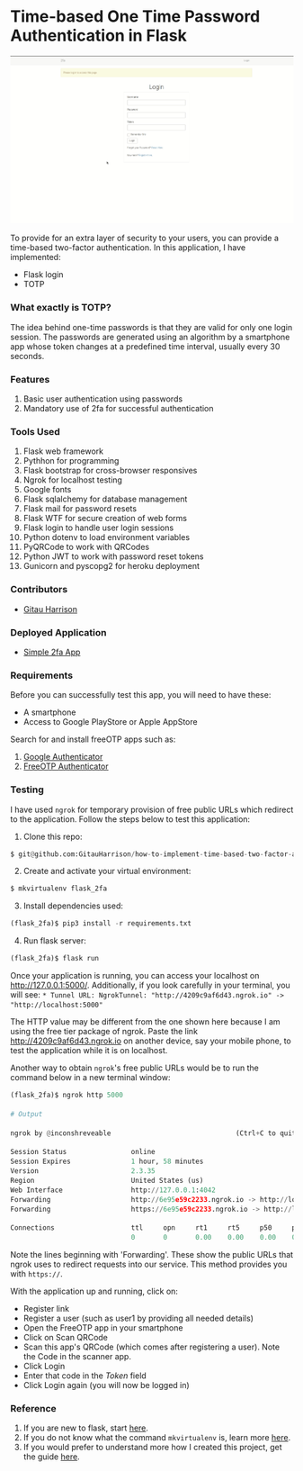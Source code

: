 # Time-based One Time Password Authentication in Flask

![2fa Demo](app/static/images/2fa_flask.gif)

To provide for an extra layer of security to your users, you can provide a time-based two-factor authentication. In this application, I have implemented:

* Flask login
* TOTP

### What exactly is TOTP?

The idea behind one-time passwords is that they are valid for only one login session. The passwords are generated using an algorithm by a smartphone app whose token changes at a predefined time interval, usually every 30 seconds.

### Features

1. Basic user authentication using passwords
2. Mandatory use of 2fa for successful authentication

### Tools Used

1. Flask web framework
2. Pythhon for programming
3. Flask bootstrap for cross-browser responsives
4. Ngrok for localhost testing
5. Google fonts
6. Flask sqlalchemy for database management
7. Flask mail for password resets
8. Flask WTF for secure creation of web forms
9. Flask login to handle user login sessions
10. Python dotenv to load environment variables
11. PyQRCode to work with QRCodes
12. Python JWT to work with password reset tokens
13. Gunicorn and pyscopg2 for heroku deployment

### Contributors

* [Gitau Harrison](https://github.com/GitauHarrison)

### Deployed Application

* [Simple 2fa App](https://simple-2fa.herokuapp.com/login?next=%2Fhome)

### Requirements

Before you can successfully test this app, you will need to have these:

* A smartphone
* Access to Google PlayStore or Apple AppStore

Search for and install freeOTP apps such as:

1. [Google Authenticator](https://play.google.com/store/apps/details?id=com.google.android.apps.authenticator2&hl=en_US&gl=US)
2. [FreeOTP Authenticator](https://play.google.com/store/apps/details?id=org.fedorahosted.freeotp&hl=en_US&gl=US)
### Testing

I have used `ngrok` for temporary provision of free public URLs which redirect to the application. Follow the steps below to test this application:

1. Clone this repo:

```python
$ git@github.com:GitauHarrison/how-to-implement-time-based-two-factor-auth-in-flask.git
```

2. Create and activate your virtual environment:

```python
$ mkvirtualenv flask_2fa
```

3. Install dependencies used:

```python
(flask_2fa)$ pip3 install -r requirements.txt
```

4. Run flask server:

```python
(flask_2fa)$ flask run
```

Once your application is running, you can access your localhost on http://127.0.0.1:5000/. Additionally, if you look carefully in your terminal, you will see: `* Tunnel URL: NgrokTunnel: "http://4209c9af6d43.ngrok.io" -> "http://localhost:5000"`

The HTTP value may be different from the one shown here because I am using the free tier package of ngrok. Paste the link http://4209c9af6d43.ngrok.io on another device, say your mobile phone, to test the application while it is on localhost.

Another way to obtain `ngrok`'s free public URLs would be to run the command below in a new terminal window:

```python
(flask_2fa)$ ngrok http 5000

# Output

ngrok by @inconshreveable                               (Ctrl+C to quit)
                                                                        
Session Status                online                                    
Session Expires               1 hour, 58 minutes                        
Version                       2.3.35                                    
Region                        United States (us)                        
Web Interface                 http://127.0.0.1:4042                     
Forwarding                    http://6e95e59c2233.ngrok.io -> http://loc
Forwarding                    https://6e95e59c2233.ngrok.io -> http://lo
                                                                        
Connections                   ttl     opn     rt1     rt5     p50     p9
                              0       0       0.00    0.00    0.00    0.
```

Note the lines beginning with 'Forwarding'. These show the public URLs that ngrok uses to redirect requests into our service. This method provides you with `https://`.

With the application up and running, click on:

* Register link
* Register a user (such as user1 by providing all needed details)
* Open the FreeOTP app in your smartphone
* Click on Scan QRCode
* Scan this app's QRCode (which comes after registering a user). Note the Code in the scanner app. 
* Click Login
* Enter that code in the _Token_ field
* Click Login again (you will now be logged in)

### Reference

1. If you are new to flask, start [here](https://gitauharrison-blog.herokuapp.com/personal-blog).
2. If you do not know what the command `mkvirtualenv` is, learn more [here](https://gitauharrison-blog.herokuapp.com/virtualenvwrapper).
3. If you would prefer to understand more how I created this project, get the guide [here](https://github.com/GitauHarrison/notes/blob/master/2fa_flask.md).